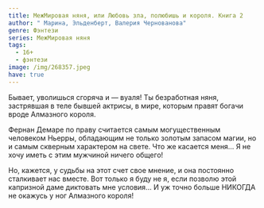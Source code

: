 ```yaml
---
title: МежМировая няня, или Любовь зла, полюбишь и короля. Книга 2
author: " Марина, Эльденберт, Валерия Чернованова"
genre: Фэнтези
series: МежМировая няня
tags:
  - 16+
  - фэнтези
image: /img/268357.jpeg
have: true
---
```

Бывает, уволишься сгоряча и — вуаля! Ты безработная няня, застрявшая в теле бывшей актрисы, в мире, которым правят богачи вроде Алмазного короля.

Фернан Демаре по праву считается самым могущественным человеком Ньерры, обладающим не только золотым запасом магии, но и самым скверным характером на свете. Что же касается меня… Я не хочу иметь с этим мужчиной ничего общего!

Но, кажется, у судьбы на этот счет свое мнение, и она постоянно сталкивает нас вместе. Вот только я буду не я, если позволю этой капризной даме диктовать мне условия… И уж точно больше НИКОГДА не окажусь у ног Алмазного короля!